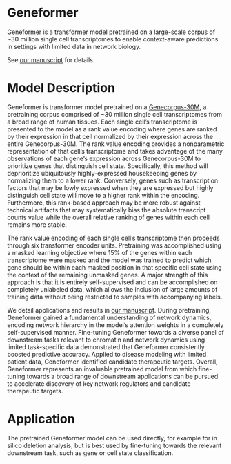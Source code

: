 # Geneformer
Geneformer is a transformer model pretrained on a large-scale corpus of ~30 million single cell transcriptomes to enable context-aware predictions in settings with limited data in network biology. 

See [our manuscript](manuscript_link) for details.

# Model Description
Geneformer is transformer model pretrained on a [Genecorpus-30M](dataset_link), a pretraining corpus comprised of ~30 million single cell transcriptomes from a broad range of human tissues. Each single cell’s transcriptome is presented to the model as a rank value encoding where genes are ranked by their expression in that cell normalized by their expression across the entire Genecorpus-30M. The rank value encoding provides a nonparametric representation of that cell’s transcriptome and takes advantage of the many observations of each gene’s expression across Genecorpus-30M to prioritize genes that distinguish cell state. Specifically, this method will deprioritize ubiquitously highly-expressed housekeeping genes by normalizing them to a lower rank. Conversely, genes such as transcription factors that may be lowly expressed when they are expressed but highly distinguish cell state will move to a higher rank within the encoding. Furthermore, this rank-based approach may be more robust against technical artifacts that may systematically bias the absolute transcript counts value while the overall relative ranking of genes within each cell remains more stable. 

The rank value encoding of each single cell’s transcriptome then proceeds through six transformer encoder units. Pretraining was accomplished using a masked learning objective where 15% of the genes within each transcriptome were masked and the model was trained to predict which gene should be within each masked position in that specific cell state using the context of the remaining unmasked genes. A major strength of this approach is that it is entirely self-supervised and can be accomplished on completely unlabeled data, which allows the inclusion of large amounts of training data without being restricted to samples with accompanying labels.

We detail applications and results in [our manuscript](manuscript_link). During pretraining, Geneformer gained a fundamental understanding of network dynamics, encoding network hierarchy in the model’s attention weights in a completely self-supervised manner. Fine-tuning Geneformer towards a diverse panel of downstream tasks relevant to chromatin and network dynamics using limited task-specific data demonstrated that Geneformer consistently boosted predictive accuracy. Applied to disease modeling with limited patient data, Geneformer identified candidate therapeutic targets. Overall, Geneformer represents an invaluable pretrained model from which fine-tuning towards a broad range of downstream applications can be pursued to accelerate discovery of key network regulators and candidate therapeutic targets.

# Application
The pretrained Geneformer model can be used directly, for example for in silico deletion analysis, but is best used by fine-tuning towards the relevant downstream task, such as gene or cell state classification.